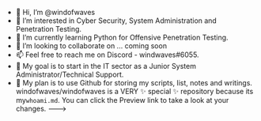 - 👋 Hi, I’m @windofwaves
- 👀 I’m interested in Cyber Security, System Administration and Penetration Testing.
- 🌱 I’m currently learning Python for Offensive Penetration Testing. 
- 💞️ I’m looking to collaborate on ... coming soon
- 📫 Feel free to reach me on Discord - windwaves#6055.
- 🤑 My goal is to start in the IT sector as a Junior System Administrator/Technical Support. 
- 👻 My plan is to use Github for storing my scripts, list, notes and writings. 
windofwaves/windofwaves is a VERY ✨ special ✨ repository because its my`whoami.md`.
You can click the Preview link to take a look at your changes.
--->
